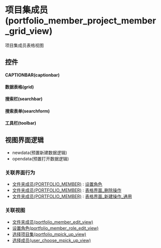 # 项目集成员(portfolio_member_project_member_grid_view)  <!-- {docsify-ignore-all} -->


项目集成员表格视图



## 控件
#### CAPTIONBAR(captionbar)
#### 数据表格(grid)
#### 搜索栏(searchbar)
#### 搜索表单(searchform)
#### 工具栏(toolbar)

## 视图界面逻辑
  * newdata(预置新建数据逻辑)
  * opendata(预置打开数据逻辑)


### 关联界面行为
  * [文件夹成员(PORTFOLIO_MEMBER)](module/Base/portfolio_member) : [设置角色](module/Base/portfolio_member#界面行为)
  * [文件夹成员(PORTFOLIO_MEMBER)](module/Base/portfolio_member) : [表格界面_删除操作](module/Base/portfolio_member#界面行为)
  * [文件夹成员(PORTFOLIO_MEMBER)](module/Base/portfolio_member) : [表格界面_新建操作_通用](module/Base/portfolio_member#界面行为)

### 关联视图
  * [文件夹成员(portfolio_member_edit_view)](app/view/portfolio_member_edit_view)
  * [设置角色(portfolio_member_role_edit_view)](app/view/portfolio_member_role_edit_view)
  * [选择项目集(portfolio_mpick_up_view)](app/view/portfolio_mpick_up_view)
  * [选择成员(user_choose_mpick_up_view)](app/view/user_choose_mpick_up_view)

<script>
 const { createApp } = Vue
  createApp({
    data() {
      return {

      }
    }
  }).use(ElementPlus).mount('#app')
</script>